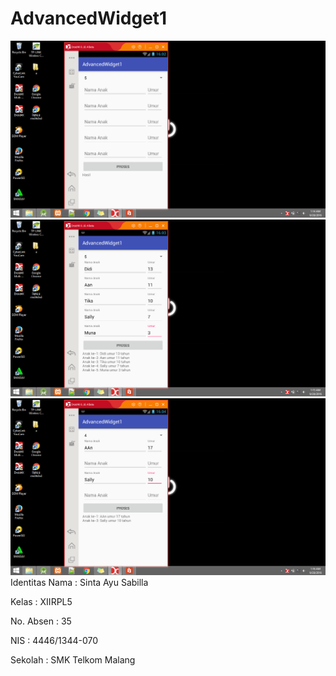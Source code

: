 # AdvancedWidget1

![GitHub Logo](/AW1.1.png)
![GitHub Logo](/AW1.2.png)
![GitHub Logo](/AW1.3.png)
Identitas Nama : Sinta Ayu Sabilla

Kelas : XIIRPL5

No. Absen : 35

NIS : 4446/1344-070

Sekolah : SMK Telkom Malang
